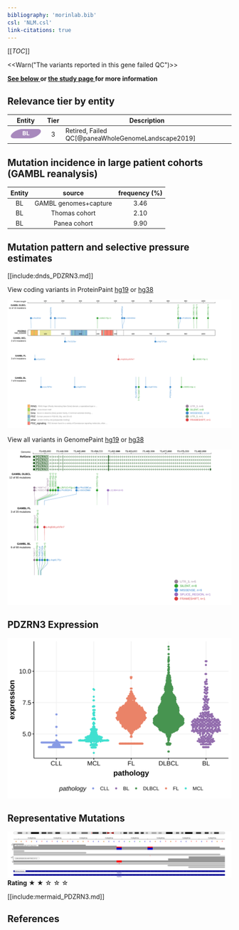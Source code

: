 ```yaml
---
bibliography: 'morinlab.bib'
csl: 'NLM.csl'
link-citations: true
---
```

[[_TOC_]]

<<Warn("The variants reported in this gene failed QC")>>

**[See below ](#representative-mutations) or [the study page ](papers/paneaWholeGenomeLandscape2019.md#tier-2) for more information**


## Relevance tier by entity

|Entity|Tier|Description                           |
|:------:|:----:|--------------------------------------|
|![BL](images/icons/BL_tier2.png)    |3   |Retired, Failed QC[@paneaWholeGenomeLandscape2019]|

## Mutation incidence in large patient cohorts (GAMBL reanalysis)

|Entity|source               |frequency (%)|
|:------:|:---------------------:|:-------------:|
|BL    |GAMBL genomes+capture|3.46         |
|BL    |Thomas cohort        |2.10         |
|BL    |Panea cohort         |9.90         |

## Mutation pattern and selective pressure estimates

[[include:dnds_PDZRN3.md]]




View coding variants in ProteinPaint [hg19](https://morinlab.github.io/LLMPP/GAMBL/PDZRN3_protein.html)  or [hg38](https://morinlab.github.io/LLMPP/GAMBL/PDZRN3_protein_hg38.html)

![](images/proteinpaint/PDZRN3_NM_015009.svg)

View all variants in GenomePaint [hg19](https://morinlab.github.io/LLMPP/GAMBL/PDZRN3.html)  or [hg38](https://morinlab.github.io/LLMPP/GAMBL/PDZRN3_hg38.html)

![](images/proteinpaint/PDZRN3.svg)

## PDZRN3 Expression
![](images/gene_expression/PDZRN3_by_pathology.svg)
<!-- ORIGIN: paneaWholeGenomeLandscape2019 -->
<!-- BL: paneaWholeGenomeLandscape2019 -->

## Representative Mutations

![](primary/Panea_PDZRN3_1.svg)
**Rating**
&starf; &starf; &star; &star; &star; 

[[include:mermaid_PDZRN3.md]]

## References


